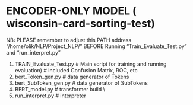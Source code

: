 # ENCODER-ONLY MODEL  ( wisconsin-card-sorting-test)
NB: 
PLEASE remember to adjust this PATH address “/home/olik/NLP/Project_NLP/” 
BEFORE Running “Train_Evaluate_Test.py” and “run_interpret.py”

1)	TRAIN_Evaluate_Test.py            # Main script for training and running evaluation)
				    # included Confusion Matrix, ROC, etc
2)	bert_Token_gen.py             # data generator of Tokens
3)	bert_SubToken_gen.py        # data generator of SubTokens
4)	BERT_model.py                                 # transformer build \
5)	run_interpret.py                         # interpreter 
